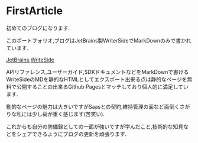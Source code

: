 # FirstArticle

初めてのブログになります.

このポートフォリオ,ブログはJetBrains製WriterSideでMarkDownのみで書かれています.

[JetBrains,WriteSide](https://www.jetbrains.com/writerside/)

APIリファレンス,ユーザーガイド,SDKドキュメントなどをMarkDownで書けるWriteSideのMDを静的なHTMLとしてエクスポート出来る点は静的なページを無料で公開することの出来るGithub Pagesとマッチしており個人的に満足しています.

動的なページの魅力は大きいですがSaasとの契約,維持管理の面など面倒くさがりな私には少し荷が重く感じます(苦笑い).

これからも自分の防備録としての一面が強いですが学んだこと,技術的な知見などをシェアできるようにブログの更新を頑張ります.